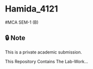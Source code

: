 # Hamida_4121

#MCA SEM-1 (B)



## 🔒 Note
This is a private academic submission.

This Repository Contains The Lab-Work...
